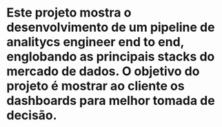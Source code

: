# Este projeto mostra o desenvolvimento de um pipeline de analitycs engineer end to end, englobando as principais stacks do mercado de dados. O objetivo do projeto é mostrar ao cliente os dashboards para melhor tomada de decisão. 


